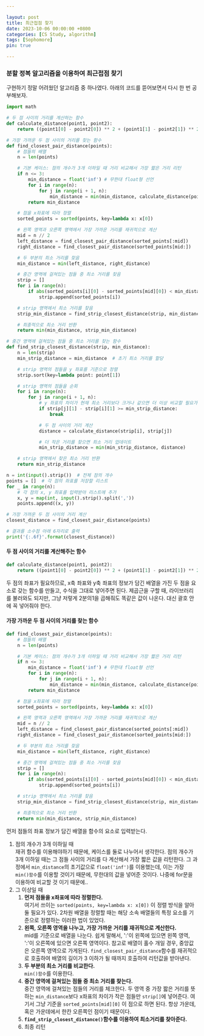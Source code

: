 ```yaml
---

layout: post
title: 최근접점 찾기
date: 2023-10-06 00:00:00 +0800
categories: [CS Study, algorithm]
tags: [Sophomore]
pin: true

---
```



### 분할 정복 알고리즘을 이용하여 최근접점 찾기  
구현하기 정말 어려웠던 알고리즘 중 하나였다.
아래의 코드를 뜯어보면서 다시 한 번 공부해보자.

```python
import math

# 두 점 사이의 거리를 계산하는 함수
def calculate_distance(point1, point2):
    return ((point1[0] - point2[0]) ** 2 + (point1[1] - point2[1]) ** 2) ** (1/2)

# 가장 가까운 두 점 사이의 거리를 찾는 함수
def find_closest_pair_distance(points):
    # 점들의 배열
    n = len(points)

    # 기본 케이스: 점의 개수가 3개 이하일 때 거리 비교해서 가장 짧은 거리 리턴
    if n <= 3:
        min_distance = float('inf') # 무한대 float형 선언
        for i in range(n):
            for j in range(i + 1, n):
                min_distance = min(min_distance, calculate_distance(points[i], points[j]))
        return min_distance

    # 점을 x좌표에 따라 정렬
    sorted_points = sorted(points, key=lambda x: x[0])

    # 왼쪽 영역과 오른쪽 영역에서 가장 가까운 거리를 재귀적으로 계산
    mid = n // 2
    left_distance = find_closest_pair_distance(sorted_points[:mid])
    right_distance = find_closest_pair_distance(sorted_points[mid:])

    # 두 부분의 최소 거리를 찾음
    min_distance = min(left_distance, right_distance)

    # 중간 영역에 걸쳐있는 점들 중 최소 거리를 찾음
    strip = []
    for i in range(n):
        if abs(sorted_points[i][0] - sorted_points[mid][0]) < min_distance:
            strip.append(sorted_points[i])

    # strip 영역에서 최소 거리를 찾음
    strip_min_distance = find_strip_closest_distance(strip, min_distance)

    # 최종적으로 최소 거리 반환
    return min(min_distance, strip_min_distance)

# 중간 영역에 걸쳐있는 점들 중 최소 거리를 찾는 함수
def find_strip_closest_distance(strip, min_distance):
    n = len(strip)
    min_strip_distance = min_distance  # 초기 최소 거리를 할당

    # strip 영역의 점들을 y 좌표를 기준으로 정렬
    strip.sort(key=lambda point: point[1])

    # strip 영역의 점들을 순회
    for i in range(n):
        for j in range(i + 1, n):
            # y 좌표의 차이가 현재 최소 거리보다 크거나 같으면 더 이상 비교할 필요가 없음
            if strip[j][1] - strip[i][1] >= min_strip_distance:
                break

            # 두 점 사이의 거리 계산
            distance = calculate_distance(strip[i], strip[j])

            # 더 작은 거리를 찾으면 최소 거리 업데이트
            min_strip_distance = min(min_strip_distance, distance)

    # strip 영역에서 찾은 최소 거리 반환
    return min_strip_distance

n = int(input().strip())  # 전체 점의 개수
points = []  # 각 점의 좌표를 저장할 리스트
for _ in range(n):
    # 각 점의 x, y 좌표를 입력받아 리스트에 추가
    x, y = map(int, input().strip().split(','))
    points.append((x, y))

# 가장 가까운 두 점 사이의 거리 계산
closest_distance = find_closest_pair_distance(points)

# 결과를 소수점 아래 6자리로 출력
print('{:.6f}'.format(closest_distance))
```  

#### 두 점 사이의 거리를 계산해주는 함수
```python
def calculate_distance(point1, point2):
    return ((point1[0] - point2[0]) ** 2 + (point1[1] - point2[1]) ** 2) ** (1/2)
```

두 점의 좌표가 필요하므로, x축 좌표와 y축 좌표의 정보가 담긴 배열을 가진 두 점을 요소로 갖는 함수를 만들고, 수식을 그대로 넣어주면 된다. 제곱근을 구할 때, 라이브러리를 불러와도 되지만, 그냥 저렇게 2분의1을 곱해줘도 똑같은 값이 나온다. 대신 괄호 안에 꼭 넣어줘야 한다.

#### 가장 가까운 두 점 사이의 거리를 찾는 함수
```python
def find_closest_pair_distance(points):
    # 점들의 배열
    n = len(points)

    # 기본 케이스: 점의 개수가 3개 이하일 때 거리 비교해서 가장 짧은 거리 리턴
    if n <= 3:
        min_distance = float('inf') # 무한대 float형 선언
        for i in range(n):
            for j in range(i + 1, n):
                min_distance = min(min_distance, calculate_distance(points[i], points[j]))
        return min_distance

    # 점을 x좌표에 따라 정렬
    sorted_points = sorted(points, key=lambda x: x[0])

    # 왼쪽 영역과 오른쪽 영역에서 가장 가까운 거리를 재귀적으로 계산
    mid = n // 2
    left_distance = find_closest_pair_distance(sorted_points[:mid])
    right_distance = find_closest_pair_distance(sorted_points[mid:])

    # 두 부분의 최소 거리를 찾음
    min_distance = min(left_distance, right_distance)

    # 중간 영역에 걸쳐있는 점들 중 최소 거리를 찾음
    strip = []
    for i in range(n):
        if abs(sorted_points[i][0] - sorted_points[mid][0]) < min_distance:
            strip.append(sorted_points[i])

    # strip 영역에서 최소 거리를 찾음
    strip_min_distance = find_strip_closest_distance(strip, min_distance)

    # 최종적으로 최소 거리 반환
    return min(min_distance, strip_min_distance)
```

먼저 점들의 좌표 정보가 담긴 배열을 함수의 요소로 입력받는다.  
1. 점의 개수가 3개 이하일 때  
재귀 함수를 이용해야하기 때문에, 케이스를 둘로 나누어서 생각한다. 점의 개수가 3개 이하일 때는 그 점들 사이의 거리를 다 계산해서 가장 짧은 값을 리턴한다. 그 과정에서 `min_distance`의 초기값으로 `float('inf')`를 이용했는데, 이는 가장 `min()함수`를 이용할 것이기 때문에, 무한대의 값을 넣어준 것이다. 나중에 for문을 이용하여 비교할 것 이기 때문에..
2. 그 이상일 때  
    1. **먼저 점들을 x좌표에 따라 정렬한다.**  
    여기서 쓰이는 `sorted(points, key=lambda x: x[0])` 이 정렬 방식을 알아둘 필요가 있다. 2차원 배열을 정렬할 때는 해당 소속 배열들의 특정 요소를 기준으로 정렬하는 이러한 법이 있었다.  
    2. **왼쪽, 오른쪽 영역을 나누고, 가장 가까운 거리를 재귀적으로 계산한다.**  
    mid를 기준으로 배열을 나눈다. 쉽게 말해서, ':'이 왼쪽에 있으면 왼쪽 영역, ':'이 오른쪽에 있으면 오른쪽 영역이다. 참고로 배열이 홀수 개일  경우, 중앙값은 오른쪽 영역으로 가게된다.
    `find_closest_pair_distance`함수를 재귀적으로 호출하여 배열의 길이가 3 이하가 될 때까지 호출하여 리턴값을 받아낸다.
    3. **두 부분의 최소 거리를 비교한다.**  
    `min()함수`를 이용한다.  
    4. **중간 영역에 걸쳐있는 점들 중 최소 거리를 찾는다.**  
    중간 영역에 걸쳐있는 점들의 거리를 체크한다. 두 영역 중 가장 짧은 거리를 뜻하는 `min_distance`보다 x좌표의 차이가 작은 점들만 `strip[]`에 넣어준다. 여기서 그냥 기준을 `sorted_points[mid][0]` 이 점으로 하면 된다. 항상 가운데, 혹은 가운데에서 한칸 오른쪽인 점이기 때문이다.  
    5. **`find_strip_closest_distance()`함수를 이용하여 최소거리를 찾아준다.**
    6. 최종 리턴